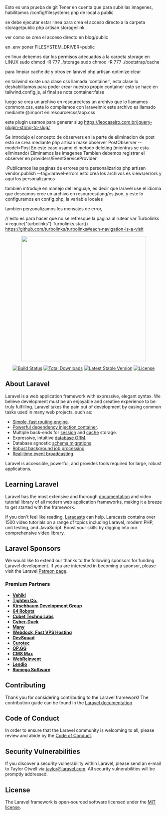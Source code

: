 Esto es una prueba de git
Tener en cuenta que para subir las imagenes, habilitamos /config/filesystems.php de local a public

se debe ejecutar estar linea para crea el acceso directo a la carpeta storage/public
php artisan storage:link

ver como se crea el acceso directo en blog/public

en .env
poner FILESYSTEM_DRIVER=public

en linux
debemos dar los permisos adecuados a la carpeta storage en LINUX
sudo chmod -R 777 ./storage
sudo chmod -R 777 ./bootstrap/cache


para limpiar cache de y otros en laravel
php artisan optimize:clear



en tailwind existe una clase css llamada 'container', esta clase lo deshabilitamos para poder crear nuestro propio container
esto se hace en tailwind.config.js, al final se nota container:false

luego se crea un archivo en resource/css un archivo que lo llamamos commom.css, este lo compilamos con laravelmix
este archivo es llamado mediante @import en resource/css/app.css

este plugin usamos para generar slug
https://leocaseiro.com.br/jquery-plugin-string-to-slug/


Se introdujo el concepto de observers en la parte de eliminacion de post
esto se crea mediante php artisan make:observer PostObserver --model=Post
En este caso usamo el metodo deleting (mientras se esta eliminando)
Eliminamos las imagenes
Tambien debemos registrar el observer en providers/EventServiceProvider

-Publicamos las paginas de errores para personalizarlos
php artisan vendor:publish --tag=laravel-errors
esto crea los archivos es views/errors y aqui los personalizamos

tambien introduje en manejo del lenguaje, es decir que laravel use el idioma que deseamos
cree un archivo en resources/lang/es.json, y este lo configuramos en config.php, la variable locales

tambien perzonalizamos los mensajes de error, 


// esto es para hacer que no se refresque la pagina al rutear
var Turbolinks = require("turbolinks")
Turbolinks.start()
https://github.com/turbolinks/turbolinks#each-navigation-is-a-visit




<p align="center"><a href="https://laravel.com" target="_blank"><img src="https://raw.githubusercontent.com/laravel/art/master/logo-lockup/5%20SVG/2%20CMYK/1%20Full%20Color/laravel-logolockup-cmyk-red.svg" width="400"></a></p>

<p align="center">
<a href="https://travis-ci.org/laravel/framework"><img src="https://travis-ci.org/laravel/framework.svg" alt="Build Status"></a>
<a href="https://packagist.org/packages/laravel/framework"><img src="https://img.shields.io/packagist/dt/laravel/framework" alt="Total Downloads"></a>
<a href="https://packagist.org/packages/laravel/framework"><img src="https://img.shields.io/packagist/v/laravel/framework" alt="Latest Stable Version"></a>
<a href="https://packagist.org/packages/laravel/framework"><img src="https://img.shields.io/packagist/l/laravel/framework" alt="License"></a>
</p>

## About Laravel

Laravel is a web application framework with expressive, elegant syntax. We believe development must be an enjoyable and creative experience to be truly fulfilling. Laravel takes the pain out of development by easing common tasks used in many web projects, such as:

- [Simple, fast routing engine](https://laravel.com/docs/routing).
- [Powerful dependency injection container](https://laravel.com/docs/container).
- Multiple back-ends for [session](https://laravel.com/docs/session) and [cache](https://laravel.com/docs/cache) storage.
- Expressive, intuitive [database ORM](https://laravel.com/docs/eloquent).
- Database agnostic [schema migrations](https://laravel.com/docs/migrations).
- [Robust background job processing](https://laravel.com/docs/queues).
- [Real-time event broadcasting](https://laravel.com/docs/broadcasting).

Laravel is accessible, powerful, and provides tools required for large, robust applications.

## Learning Laravel

Laravel has the most extensive and thorough [documentation](https://laravel.com/docs) and video tutorial library of all modern web application frameworks, making it a breeze to get started with the framework.

If you don't feel like reading, [Laracasts](https://laracasts.com) can help. Laracasts contains over 1500 video tutorials on a range of topics including Laravel, modern PHP, unit testing, and JavaScript. Boost your skills by digging into our comprehensive video library.

## Laravel Sponsors

We would like to extend our thanks to the following sponsors for funding Laravel development. If you are interested in becoming a sponsor, please visit the Laravel [Patreon page](https://patreon.com/taylorotwell).

### Premium Partners

- **[Vehikl](https://vehikl.com/)**
- **[Tighten Co.](https://tighten.co)**
- **[Kirschbaum Development Group](https://kirschbaumdevelopment.com)**
- **[64 Robots](https://64robots.com)**
- **[Cubet Techno Labs](https://cubettech.com)**
- **[Cyber-Duck](https://cyber-duck.co.uk)**
- **[Many](https://www.many.co.uk)**
- **[Webdock, Fast VPS Hosting](https://www.webdock.io/en)**
- **[DevSquad](https://devsquad.com)**
- **[Curotec](https://www.curotec.com/services/technologies/laravel/)**
- **[OP.GG](https://op.gg)**
- **[CMS Max](https://www.cmsmax.com/)**
- **[WebReinvent](https://webreinvent.com/?utm_source=laravel&utm_medium=github&utm_campaign=patreon-sponsors)**
- **[Lendio](https://lendio.com)**
- **[Romega Software](https://romegasoftware.com)**

## Contributing

Thank you for considering contributing to the Laravel framework! The contribution guide can be found in the [Laravel documentation](https://laravel.com/docs/contributions).

## Code of Conduct

In order to ensure that the Laravel community is welcoming to all, please review and abide by the [Code of Conduct](https://laravel.com/docs/contributions#code-of-conduct).

## Security Vulnerabilities

If you discover a security vulnerability within Laravel, please send an e-mail to Taylor Otwell via [taylor@laravel.com](mailto:taylor@laravel.com). All security vulnerabilities will be promptly addressed.

## License

The Laravel framework is open-sourced software licensed under the [MIT license](https://opensource.org/licenses/MIT).
